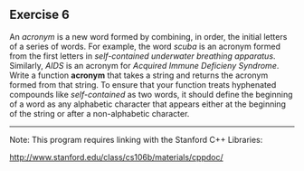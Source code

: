 Exercise 6
---------- 

An *acronym* is a new word formed by combining, in order, the initial letters of a series of words. For example, the word *scuba* is an acronym formed from the first letters in *self-contained underwater breathing apparatus*. Similarly, *AIDS* is an acronym for *Acquired Immune Deficieny Syndrome*. Write a function **acronym** that takes a string and returns the acronym formed from that string. To ensure that your function treats hyphenated compounds like *self-contained* as two words, it should define the beginning of a word as any alphabetic character that appears either at the beginning of the string or after a non-alphabetic character.

---

Note: This program requires linking with the Stanford C++ Libraries:

http://www.stanford.edu/class/cs106b/materials/cppdoc/